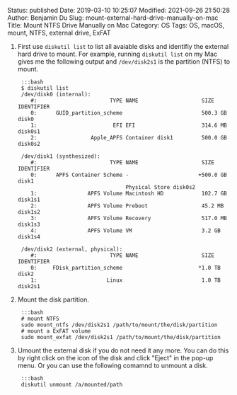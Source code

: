 Status: published
Date: 2019-03-10 10:25:07
Modified: 2021-09-26 21:50:28
Author: Benjamin Du
Slug: mount-external-hard-drive-manually-on-mac
Title: Mount NTFS Drive Manually on Mac
Category: OS
Tags: OS, macOS, mount, NTFS, external drive, ExFAT


1. First use `diskutil list` to list all avaiable disks 
    and identifiy the external hard drive to mount.
    For example,
    running `diskutil list` on my Mac gives me the following output
    and `/dev/disk2s1` is the partition (NTFS) to mount.

        :::bash
        $ diskutil list
        /dev/disk0 (internal):
           #:                       TYPE NAME                    SIZE       IDENTIFIER
           0:      GUID_partition_scheme                         500.3 GB   disk0
           1:                        EFI EFI                     314.6 MB   disk0s1
           2:                 Apple_APFS Container disk1         500.0 GB   disk0s2

        /dev/disk1 (synthesized):
           #:                       TYPE NAME                    SIZE       IDENTIFIER
           0:      APFS Container Scheme -                      +500.0 GB   disk1
                                         Physical Store disk0s2
           1:                APFS Volume Macintosh HD            102.7 GB   disk1s1
           2:                APFS Volume Preboot                 45.2 MB    disk1s2
           3:                APFS Volume Recovery                517.0 MB   disk1s3
           4:                APFS Volume VM                      3.2 GB     disk1s4

        /dev/disk2 (external, physical):
           #:                       TYPE NAME                    SIZE       IDENTIFIER
           0:     FDisk_partition_scheme                        *1.0 TB     disk2
           1:                      Linux                         1.0 TB     disk2s1

2. Mount the disk partition. 

        :::bash
        # mount NTFS
        sudo mount_ntfs /dev/disk2s1 /path/to/mount/the/disk/partition
        # mount a ExFAT volume
        sudo mount_exfat /dev/disk2s1 /path/to/mount/the/disk/partition

3. Umount the external disk if you do not need it any more.
    You can do this by right click on the icon of the disk 
    and click "Eject" in the pop-up menu. 
    Or you can use the following comamnd to unmount a disk. 

        :::bash
        diskutil unmount /a/mounted/path

